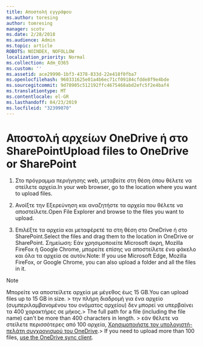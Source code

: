 ```yaml
---
title: Αποστολή εγγράφου
ms.author: toresing
author: tomresing
manager: scotv
ms.date: 2/28/2018
ms.audience: Admin
ms.topic: article
ROBOTS: NOINDEX, NOFOLLOW
localization_priority: Normal
ms.collection: Adm_O365
ms.custom: ''
ms.assetid: ace29990-1bf3-4378-833d-22e418f0fba7
ms.openlocfilehash: 960331625e01a4b6ec71cf09184cfdde8f9e4bde
ms.sourcegitcommit: 9d78905c512192ffc4675468abd2efc5f2e4baf4
ms.translationtype: MT
ms.contentlocale: el-GR
ms.lasthandoff: 04/23/2019
ms.locfileid: "32399070"
---
```

# <a name="upload-files-to-onedrive-or-sharepoint"></a><span data-ttu-id="30e6c-102">Αποστολή αρχείων OneDrive ή στο SharePoint</span><span class="sxs-lookup"><span data-stu-id="30e6c-102">Upload files to OneDrive or SharePoint</span></span>

1. <span data-ttu-id="30e6c-103">Στο πρόγραμμα περιήγησης web, μεταβείτε στη θέση όπου θέλετε να στείλετε αρχεία.</span><span class="sxs-lookup"><span data-stu-id="30e6c-103">In your web browser, go to the location where you want to upload files.</span></span>
    
2. <span data-ttu-id="30e6c-104">Ανοίξτε την Εξερεύνηση και αναζητήστε τα αρχεία που θέλετε να αποστείλετε.</span><span class="sxs-lookup"><span data-stu-id="30e6c-104">Open File Explorer and browse to the files you want to upload.</span></span>
    
3. <span data-ttu-id="30e6c-105">Επιλέξτε τα αρχεία και μεταφέρετέ τα στη θέση στο OneDrive ή στο SharePoint.</span><span class="sxs-lookup"><span data-stu-id="30e6c-105">Select the files and drag them to the location in OneDrive or SharePoint.</span></span> <span data-ttu-id="30e6c-106">Σημείωση: Εάν χρησιμοποιείτε Microsoft άκρη, Mozilla FireFox ή Google Chrome, μπορείτε επίσης να αποστείλετε ένα φάκελο και όλα τα αρχεία σε αυτόν.</span><span class="sxs-lookup"><span data-stu-id="30e6c-106">Note: If you use Microsoft Edge, Mozilla FireFox, or Google Chrome, you can also upload a folder and all the files in it.</span></span>
    
> [!NOTE]
>  <span data-ttu-id="30e6c-107">Μπορείτε να αποστείλετε αρχεία με μέγεθος έως 15 GB.</span><span class="sxs-lookup"><span data-stu-id="30e6c-107">You can upload files up to 15 GB in size.</span></span> <span data-ttu-id="30e6c-108">> την πλήρη διαδρομή για ένα αρχείο (συμπεριλαμβανομένου του ονόματος αρχείου) δεν μπορεί να υπερβαίνει τα 400 χαρακτήρες σε μήκος.</span><span class="sxs-lookup"><span data-stu-id="30e6c-108">>  The full path for a file (including the file name) can't be more than 400 characters in length.</span></span> <span data-ttu-id="30e6c-109">> εάν θέλετε να στείλετε περισσότερες από 100 αρχεία, [Χρησιμοποιήστε τον υπολογιστή-πελάτη συγχρονισμού του OneDrive](https://go.microsoft.com/fwlink/?linkid=866427).</span><span class="sxs-lookup"><span data-stu-id="30e6c-109">>  If you need to upload more than 100 files, [use the OneDrive sync client](https://go.microsoft.com/fwlink/?linkid=866427).</span></span> 
  

